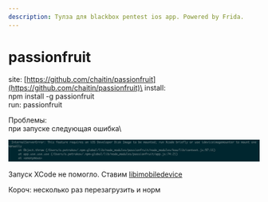 ```yaml
---
description: Тулза для blackbox pentest ios app. Powered by Frida.
---
```


# passionfruit

site: [https://github.com/chaitin/passionfruit](https://github.com/chaitin/passionfruit)\
install: \
npm install -g passionfruit\
run: passionfruit

Проблемы:\
при запуске следующая ошибка\


![](<../../../.gitbook/assets/Снимок экрана 2019-12-19 в 9.00.55.png>)

Запуск XCode не помогло. Ставим [libimobiledevice](../../../forensic/ios/instrumenty-i-skripty/libimobiledevice.md)

Короч: несколько раз перезагрузить и норм



